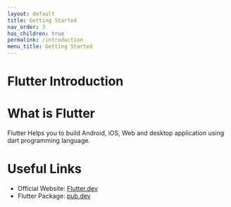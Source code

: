 ```yaml
---
layout: default
title: Getting Started
nav_order: 3
has_children: true
permalink: /introduction
menu_title: Getting Started
---
```


# Flutter Introduction


# What is Flutter
Flutter Helps you to build Android, iOS, Web and desktop application using dart programming language.

# Useful Links

- Official Website: [Flutter.dev](https://flutter.dev)
- Flutter Package: [pub.dev](https://pub.dev/)